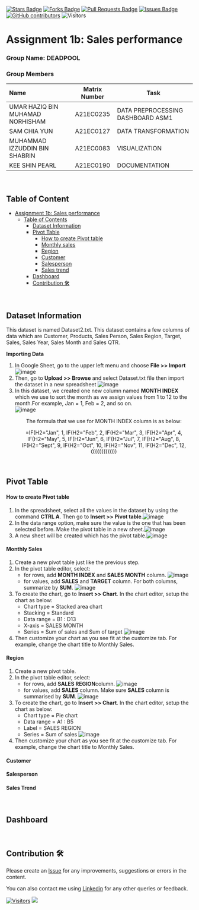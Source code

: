 <a href="https://github.com/drshahizan/BDM/stargazers"><img src="https://img.shields.io/github/stars/drshahizan/BDM" alt="Stars Badge"/></a>
<a href="https://github.com/drshahizan/BDM/network/members"><img src="https://img.shields.io/github/forks/drshahizan/BDM" alt="Forks Badge"/></a>
<a href="https://github.com/drshahizan/BDM/pulls"><img src="https://img.shields.io/github/issues-pr/drshahizan/BDM" alt="Pull Requests Badge"/></a>
<a href="https://github.com/drshahizan/BDM"><img src="https://img.shields.io/github/issues/drshahizan/BDM" alt="Issues Badge"/></a>
<a href="https://github.com/drshahizan/BDM/graphs/contributors"><img alt="GitHub contributors" src="https://img.shields.io/github/contributors/drshahizan/BDM?color=2b9348"></a>
![Visitors](https://api.visitorbadge.io/api/visitors?path=https%3A%2F%2Fgithub.com%2Fdrshahizan%2BDM&labelColor=%23d9e3f0&countColor=%23697689&style=flat)

# Assignment 1b: Sales performance

### Group Name: DEADPOOL
### Group Members

| Name                                     | Matrix Number | Task |
| :---------------------------------------- | :-------------: | ------------- |
| UMAR HAZIQ BIN MUHAMAD NORHISHAM            | A21EC0235     |  DATA PREPROCESSING DASHBOARD ASM1  |
| SAM CHIA YUN              | A21EC0127     | DATA TRANSFORMATION     |
| MUHAMMAD IZZUDDIN BIN SHABRIN             | A21EC0083     |   VISUALIZATION   |
| KEE SHIN PEARL             | A21EC0190     | DOCUMENTATION     |

<br>

## **Table of Content**
- [Assignment 1b: Sales performance](#assignment-1b-sales-performance)
   * [Table of Contents](#table-of-contents)
     * [Dataset Information](#dataset-information)
     * [Pivot Table](#pivot-table)
       * [How to create Pivot table](#how-to-create-pivot-table)
       * [Monthly sales](#monthly-sales)
       * [Region](#region)
       * [Customer](#customer)
       * [Salesperson](#salesperson)
       * [Sales trend](#sales-trend)
     * [Dashboard](#dashboard)
     * [Contribution 🛠️](#contribution)

<br>

## Dataset Information 
This dataset is named Dataset2.txt. This dataset contains a few columns of data which are Customer, Products, Sales Person, Sales Region, Target, Sales, Sales Year, Sales Month and Sales QTR.

**Importing Data**

1. In Google Sheet, go to the upper left menu and choose **File >> Import**
   ![image](https://github.com/drshahizan/HPDP/blob/main/assignment/submission/ass1/DEADPOOL/case_study1b/images/import%20data.png)
2. Then, go to **Upload >> Browse** and select Dataset.txt file then import the dataset in a new spreadsheet
    ![image](https://github.com/drshahizan/HPDP/blob/main/assignment/submission/ass1/DEADPOOL/case_study1b/images/browse%20data.png)
3. In this dataset, we created one new column named **MONTH INDEX** which we use to sort the month as we assign values from 1 to 12 to the month.For example, Jan = 1, Feb = 2, and so on.<br>
    ![image](https://github.com/drshahizan/HPDP/blob/main/assignment/submission/ass1/DEADPOOL/case_study1b/images/month%20index.png)
   <p align = "center">The formula that we use for MONTH INDEX column is as below:</p>
   <p align ="center">=IF(H2="Jan", 1, IF(H2="Feb", 2, IF(H2="Mar", 3, IF(H2="Apr", 4, IF(H2="May", 5, IF(H2="Jun", 6, IF(H2="Jul", 7, IF(H2="Aug", 8, IF(H2="Sept", 9, IF(H2="Oct", 10, IF(H2="Nov", 11, IF(H2="Dec", 12, 0)))))))))))) </p>
  
   

<br>

## Pivot Table

#### How to create Pivot table

1. In the spreadsheet, select all the values in the dataset by using the command **CTRL A**. Then go to **Insert >> Pivot table**.![image](https://github.com/drshahizan/HPDP/blob/main/assignment/submission/ass1/DEADPOOL/case_study1b/images/create%20pivot%20table.png)
2. In the data range option, make sure the value is the one that has been selected before. Make the pivot table in a new sheet.![image](https://github.com/drshahizan/HPDP/blob/main/assignment/submission/ass1/DEADPOOL/case_study1b/images/data%20range%20pivot%20table.png)
3. A new sheet will be created which has the pivot table.![image](https://github.com/drshahizan/HPDP/blob/main/assignment/submission/ass1/DEADPOOL/case_study1b/images/pivot%20table.png)
   
#### Monthly Sales

1. Create a new pivot table just like the previous step.
2. In the pivot table editor, select:
   * for rows, add **MONTH INDEX** and **SALES MONTH** column. ![image](https://github.com/drshahizan/HPDP/blob/main/assignment/submission/ass1/DEADPOOL/case_study1b/images/monthly%20rows.png)
   * for values, add **SALES** and **TARGET** column. For both columns, summarize by **SUM**. ![image](https://github.com/drshahizan/HPDP/blob/main/assignment/submission/ass1/DEADPOOL/case_study1b/images/monthly%20values.png)
3. To create the chart, go to **Insert >> Chart**. In the chart editor, setup the chart as below:
   * Chart type = Stacked area chart
   * Stacking = Standard
   * Data range = B1 : D13
   * X-axis = SALES MONTH
   * Series = Sum of sales and Sum of target
   ![image](https://github.com/drshahizan/HPDP/blob/main/assignment/submission/ass1/DEADPOOL/case_study1b/images/setup%20chart%20monthly.png)
4. Then customize your chart as you see fit at the customize tab. For example, change the chart title to Monthly Sales.

#### Region

1. Create a new pivot table.
2. In the pivot table editor, select:
   * for rows, add **SALES REGION**column. ![image](https://github.com/drshahizan/HPDP/blob/main/assignment/submission/ass1/DEADPOOL/case_study1b/images/monthly%20rows.png)
   * for values, add **SALES** column. Make sure **SALES** column is summarised by **SUM**. ![image](https://github.com/drshahizan/HPDP/blob/main/assignment/submission/ass1/DEADPOOL/case_study1b/images/monthly%20values.png)
3. To create the chart, go to **Insert >> Chart**. In the chart editor, setup the chart as below:
   * Chart type = Pie chart
   * Data range = A1 : B5
   * Label = SALES REGION
   * Series = Sum of sales
   ![image](https://github.com/drshahizan/HPDP/blob/main/assignment/submission/ass1/DEADPOOL/case_study1b/images/setup%20chart%20monthly.png)
4. Then customize your chart as you see fit at the customize tab. For example, change the chart title to Monthly Sales.

   
#### Customer
#### Salesperson
#### Sales Trend


<br>



## Dashboard



<br>



## Contribution 🛠️
Please create an [Issue](https://github.com/drshahizan/BDM/issues) for any improvements, suggestions or errors in the content.

You can also contact me using [Linkedin](https://www.linkedin.com/in/drshahizan/) for any other queries or feedback.

[![Visitors](https://api.visitorbadge.io/api/visitors?path=https%3A%2F%2Fgithub.com%2Fdrshahizan&labelColor=%23697689&countColor=%23555555&style=plastic)](https://visitorbadge.io/status?path=https%3A%2F%2Fgithub.com%2Fdrshahizan)
![](https://hit.yhype.me/github/profile?user_id=81284918)



